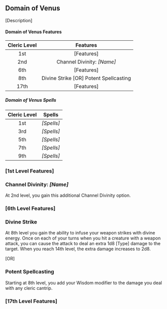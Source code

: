 ## Domain of Venus

[Description]

#### Domain of Venus Features

| Cleric Level |                Features                |
| :----------: | :------------------------------------: |
|     1st      |               [Features]               |
|     2nd      |       Channel Divinity: _[Name]_       |
|     6th      |               [Features]               |
|     8th      | Divine Strike [OR] Potent Spellcasting |
|     17th     |               [Features]               |

##### Domain of Venus Spells

| Cleric Level |   Spells   |
| :----------: | :--------: |
|     1st      | _[Spells]_ |
|     3rd      | _[Spells]_ |
|     5th      | _[Spells]_ |
|     7th      | _[Spells]_ |
|     9th      | _[Spells]_ |

### [1st Level Features]

### Channel Divinity: _[Name]_

At 2nd level, you gain this additional Channel Divinity option.

### [6th Level Features]

### Divine Strike

At 8th level you gain the ability to infuse your weapon strikes with divine energy. Once on each of your turns when you hit a creature with a weapon attack, you can cause the attack to deal an extra 1d8 [Type] damage to the target. When you reach 14th level, the extra damage increases to 2d8.

[OR]

### Potent Spellcasting

Starting at 8th level, you add your Wisdom modifier to the damage you deal with any cleric cantrip.

### [17th Level Features]
